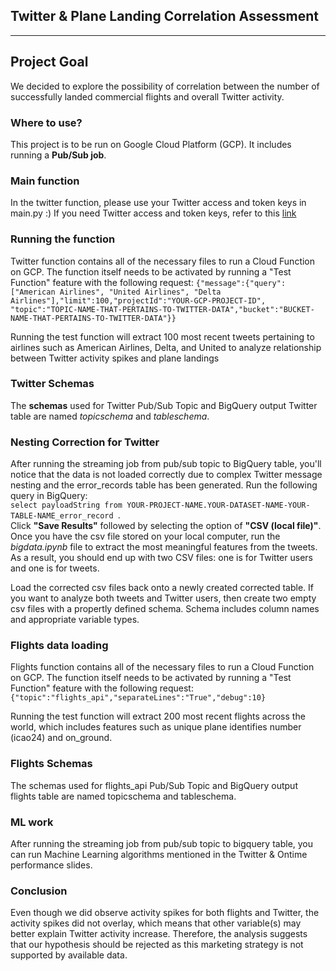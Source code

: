 ## Twitter & Plane Landing Correlation Assessment
---
## Project Goal
We decided to explore the possibility of correlation between the number of successfully landed commercial flights and overall Twitter activity.

### Where to use?
This project is to be run on Google Cloud Platform (GCP). It includes running a **Pub/Sub job**.

### Main function
In the twitter function, please use your Twitter access and token keys in main.py :)
If you need Twitter access and token keys, refer to this [link](https://developer.twitter.com/en/docs/apps/overview)

### Running the function
Twitter function contains all of the necessary files to run a Cloud Function on GCP. The function itself needs to be activated by running a "Test Function" feature with
the following request: `{"message":{"query":["American Airlines", "United Airlines", "Delta Airlines"],"limit":100,"projectId":"YOUR-GCP-PROJECT-ID",
"topic":"TOPIC-NAME-THAT-PERTAINS-TO-TWITTER-DATA","bucket":"BUCKET-NAME-THAT-PERTAINS-TO-TWITTER-DATA"}}`

Running the test function will extract 100 most recent tweets pertaining to airlines such as American Airlines, Delta, and United to analyze relationship 
between Twitter activity spikes and plane landings

### Twitter Schemas
The **schemas** used for Twitter Pub/Sub Topic and BigQuery output Twitter table are named *topicschema* and *tableschema*. 

### Nesting Correction for Twitter
After running the streaming job from pub/sub topic to BigQuery table, you'll notice that the data is not loaded correctly due to complex Twitter message nesting and the
error_records table has been generated. Run the following query in BigQuery: </br> `select payloadString from YOUR-PROJECT-NAME.YOUR-DATASET-NAME-YOUR-TABLE-NAME_error_record `.</br>
Click **"Save Results"** followed by selecting the option of **"CSV (local file)"**. Once you have the csv file stored on your local computer, run the *bigdata.ipynb* file to 
extract the most meaningful features from the tweets. As a result, you should end up with two CSV files: one is for Twitter users and one is for tweets.

Load the corrected csv files back onto a newly created corrected table. If you want to analyze both tweets and Twitter users, then create two empty csv files with a propertly
defined schema. Schema includes column names and appropriate variable types. 

### Flights data loading
Flights function contains all of the necessary files to run a Cloud Function on GCP. The function itself needs to be activated by running a "Test Function" feature with
the following request: `{"topic":"flights_api","separateLines":"True","debug":10}`

Running the test function will extract 200 most recent flights across the world, which includes features such as unique plane identifies number (icao24) and on_ground.

### Flights Schemas
The schemas used for flights_api Pub/Sub Topic and BigQuery output flights table are named topicschema and tableschema. 

### ML work
After running the streaming job from pub/sub topic to bigquery table, you can run Machine Learning algorithms mentioned in the Twitter & Ontime performance slides.

### Conclusion
Even though we did observe activity spikes for both flights and Twitter, the activity spikes did not overlay, which means that other variable(s) may better explain Twitter activity increase. Therefore, the analysis suggests that our hypothesis should be rejected as this marketing strategy is not supported by available data. 

